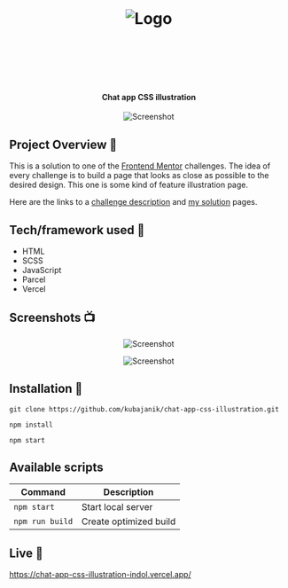 <h1 align="center">

<br>

<p align="center">
<img src="https://res.cloudinary.com/djc9jias4/image/upload/v1596341165/intro-component-with-signup-form/jaa0re6jaqvgthphcak6.png"  alt="Logo">
</p>

<br>

<br>

</h1>

<h4 align="center">Chat app CSS illustration</h4>

<p align="center">
  <a >
    <img src="https://res.cloudinary.com/djc9jias4/image/upload/v1602411348/chat-app-css-illustration/mrlojgx9zagw8og6fr5w.png"
         alt="Screenshot">
  </a>
</p>

## Project Overview 🎉

This is a solution to one of the [Frontend Mentor](https://www.frontendmentor.io/) challenges. The idea of every challenge is to build a page that looks as close as possible to the desired design. This one is some kind of feature illustration page. 

Here are the links to a [challenge description](https://www.frontendmentor.io/challenges/chat-app-css-illustration-O5auMkFqY) and [my solution](https://www.frontendmentor.io/solutions/chat-app-css-illustration-mqopbu6a8) pages.

## Tech/framework used 🔧

- HTML
- SCSS
- JavaScript
- Parcel
- Vercel

## Screenshots 📺

<p align="center">
    <img src="https://res.cloudinary.com/djc9jias4/image/upload/v1602412355/chat-app-css-illustration/rentso58cakifuuctcj1.png" alt="Screenshot">
</p>

<p align="center">
    <img src="https://res.cloudinary.com/djc9jias4/image/upload/v1602412129/chat-app-css-illustration/ufs3yjuy7eojhd3opoa0.png" alt="Screenshot">
</p>

## Installation 💾

``` shell
git clone https://github.com/kubajanik/chat-app-css-illustration.git

npm install

npm start
```

## Available scripts

| Command                   | Description                   |
| ------------------------- | ----------------------------- |
| `npm start`               | Start local server            |
| `npm run build`           | Create optimized build        |

## Live 📍
https://chat-app-css-illustration-indol.vercel.app/
